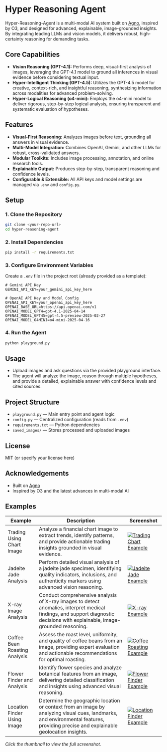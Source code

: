 # Hyper Reasoning Agent

Hyper-Reasoning-Agent is a multi-modal AI system built on [Agno](https://github.com/agnos-ai/agno), inspired by O3, and designed for advanced, explainable, image-grounded insights. By integrating leading LLMs and vision models, it delivers robust, high-certainty reasoning for demanding tasks.

## Core Capabilities

- **Vision Reasoning (GPT-4.1):** Performs deep, visual-first analysis of images, leveraging the GPT-4.1 model to ground all inferences in visual evidence before considering textual input.
- **Hyper-Intelligent Thinking (GPT-4.5):** Utilizes the GPT-4.5 model for creative, context-rich, and insightful reasoning, synthesizing information across modalities for advanced problem-solving.
- **Hyper-Logical Reasoning (o4-mini):** Employs the o4-mini model to deliver rigorous, step-by-step logical analysis, ensuring transparent and systematic evaluation of hypotheses.

## Features
- **Visual-First Reasoning:** Analyzes images before text, grounding all answers in visual evidence.
- **Multi-Model Integration:** Combines OpenAI, Gemini, and other LLMs for robust, cross-validated answers.
- **Modular Toolkits:** Includes image processing, annotation, and online research tools.
- **Explainable Output:** Produces step-by-step, transparent reasoning and confidence levels.
- **Configurable & Extensible:** All API keys and model settings are managed via `.env` and `config.py`.

## Setup

### 1. Clone the Repository
```bash
git clone <your-repo-url>
cd hyper-reasoning-agent
```

### 2. Install Dependencies
```bash
pip install -r requirements.txt
```

### 3. Configure Environment Variables
Create a `.env` file in the project root (already provided as a template):

```
# Gemini API Key
GEMINI_API_KEY=your_gemini_api_key_here

# OpenAI API Key and Model Config
OPENAI_API_KEY=your_openai_api_key_here
OPENAI_BASE_URL=https://api.openai.com/v1
OPENAI_MODEL_GPT4=gpt-4.1-2025-04-14
OPENAI_MODEL_GPT45=gpt-4.5-preview-2025-02-27
OPENAI_MODEL_O4MINI=o4-mini-2025-04-16
```

### 4. Run the Agent
```bash
python playground.py
```

## Usage
- Upload images and ask questions via the provided playground interface.
- The agent will analyze the image, reason through multiple hypotheses, and provide a detailed, explainable answer with confidence levels and cited sources.

## Project Structure
- `playground.py` — Main entry point and agent logic
- `config.py` — Centralized configuration (reads from `.env`)
- `requirements.txt` — Python dependencies
- `saved_images/` — Stores processed and uploaded images

## License
MIT (or specify your license here)

## Acknowledgements
- Built on [Agno](https://github.com/agnos-ai/agno)
- Inspired by O3 and the latest advances in multi-modal AI 

## Examples

| Example                     | Description                                                                                                   | Screenshot                                      |
|-----------------------------|---------------------------------------------------------------------------------------------------------------|-------------------------------------------------|
| Trading Using Chart Image   | Analyze a financial chart image to extract trends, identify patterns, and provide actionable trading insights grounded in visual evidence. | [![Trading Chart Example](screenshots/trading.png)](screenshots/trading.png) |
| Jadeite Jade Analysis      | Perform detailed visual analysis of a jadeite jade specimen, identifying quality indicators, inclusions, and authenticity markers using advanced vision reasoning. | [![Jadeite Jade Example](screenshots/jadeite_jade_analyze.png)](screenshots/jadeite_jade_analyze.png) |
| X-ray Image Analysis      | Conduct comprehensive analysis of X-ray images to detect anomalies, interpret medical findings, and support diagnostic decisions with explainable, image-grounded reasoning. | [![X-ray Example](screenshots/x-ray-analyze.png)](screenshots/x-ray-analyze.png) |
| Coffee Bean Roasting Analysis | Assess the roast level, uniformity, and quality of coffee beans from an image, providing expert evaluation and actionable recommendations for optimal roasting. | [![Coffee Roasting Example](screenshots/coffee_roasted_analyze.png)](screenshots/coffee_roasted_analyze.png) |
| Flower Finder and Analysis | Identify flower species and analyze botanical features from an image, delivering detailed classification and insights using advanced visual reasoning. | [![Flower Finder Example](screenshots/flower_finder_and_analyze.png)](screenshots/flower_finder_and_analyze.png) |
| Location Finder Using Image | Determine the geographic location or context from an image by analyzing visual cues, landmarks, and environmental features, providing precise and explainable geolocation insights. | [![Location Finder Example](screenshots/location_finder_using_image.png)](screenshots/location_finder_using_image.png) |

*Click the thumbnail to view the full screenshot.* 